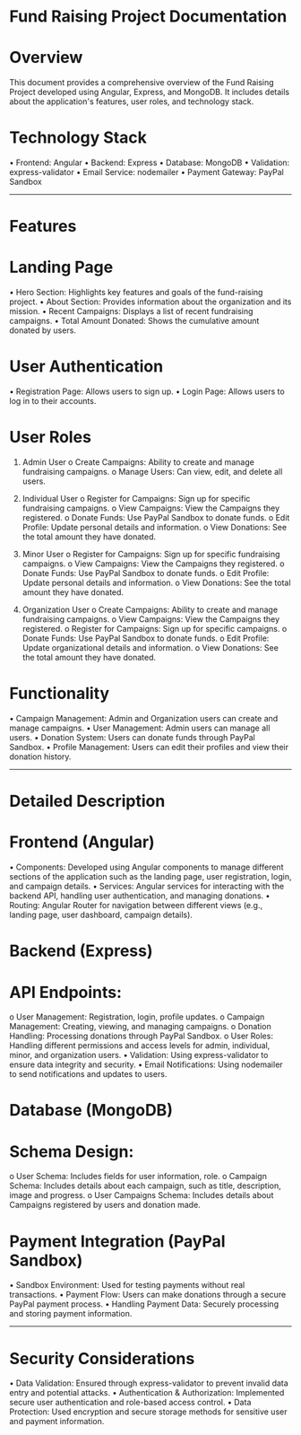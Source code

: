 # Fund Raising Project Documentation

# Overview
This document provides a comprehensive overview of the Fund Raising Project developed using Angular, Express, and MongoDB. It includes details about the application's features, user roles, and technology stack.

# Technology Stack
•	Frontend: Angular
•	Backend: Express
•	Database: MongoDB
•	Validation: express-validator
•	Email Service: nodemailer
•	Payment Gateway: PayPal Sandbox
________________________________________

# Features
# Landing Page
•	Hero Section: Highlights key features and goals of the fund-raising project.
•	About Section: Provides information about the organization and its mission.
•	Recent Campaigns: Displays a list of recent fundraising campaigns.
•	Total Amount Donated: Shows the cumulative amount donated by users.
# User Authentication
•	Registration Page: Allows users to sign up.
•	Login Page: Allows users to log in to their accounts.

# User Roles
1.	Admin User
o	Create Campaigns: Ability to create and manage fundraising campaigns.
o	Manage Users: Can view, edit, and delete all users.

2.	Individual User
o	Register for Campaigns: Sign up for specific fundraising campaigns.
o	View Campaigns: View the Campaigns they registered.
o	Donate Funds: Use PayPal Sandbox to donate funds.
o	Edit Profile: Update personal details and information.
o	View Donations: See the total amount they have donated.

3.	Minor User
o	Register for Campaigns: Sign up for specific fundraising campaigns.
o	View Campaigns: View the Campaigns they registered.
o	Donate Funds: Use PayPal Sandbox to donate funds.
o	Edit Profile: Update personal details and information.
o	View Donations: See the total amount they have donated.

4.	Organization User
o	Create Campaigns: Ability to create and manage fundraising campaigns.
o	View Campaigns: View the Campaigns they registered.
o	Register for Campaigns: Sign up for specific campaigns.
o	Donate Funds: Use PayPal Sandbox to donate funds.
o	Edit Profile: Update organizational details and information.
o	View Donations: See the total amount they have donated.

# Functionality
•	Campaign Management: Admin and Organization users can create and manage campaigns.
•	User Management: Admin users can manage all users.
•	Donation System: Users can donate funds through PayPal Sandbox.
•	Profile Management: Users can edit their profiles and view their donation history.
________________________________________

# Detailed Description

# Frontend (Angular)
•	Components: Developed using Angular components to manage different sections of the application such as the landing page, user registration, login, and campaign details.
•	Services: Angular services for interacting with the backend API, handling user authentication, and managing donations.
•	Routing: Angular Router for navigation between different views (e.g., landing page, user dashboard, campaign details).

# Backend (Express)
# API Endpoints:
o	User Management: Registration, login, profile updates.
o	Campaign Management: Creating, viewing, and managing campaigns.
o	Donation Handling: Processing donations through PayPal Sandbox.
o	User Roles: Handling different permissions and access levels for admin, individual, minor, and organization users.
•	Validation: Using express-validator to ensure data integrity and security.
•	Email Notifications: Using nodemailer to send notifications and updates to users.

# Database (MongoDB)
# Schema Design:
o	User Schema: Includes fields for user information, role.
o	Campaign Schema: Includes details about each campaign, such as title, description, image and progress.
o	User Campaigns Schema: Includes details about Campaigns registered by users and donation made.
# Payment Integration (PayPal Sandbox)
•	Sandbox Environment: Used for testing payments without real transactions.
•	Payment Flow: Users can make donations through a secure PayPal payment process.
•	Handling Payment Data: Securely processing and storing payment information.
________________________________________
# Security Considerations
•	Data Validation: Ensured through express-validator to prevent invalid data entry and potential attacks.
•	Authentication & Authorization: Implemented secure user authentication and role-based access control.
•	Data Protection: Used encryption and secure storage methods for sensitive user and payment information.

